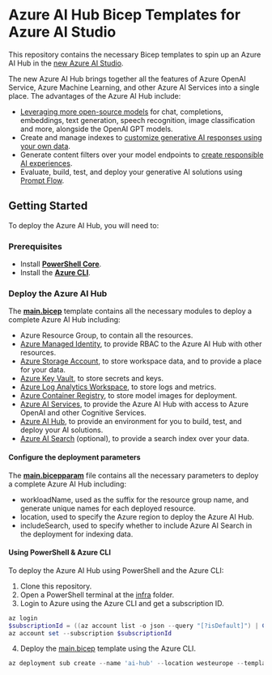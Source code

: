 # Azure AI Hub Bicep Templates for Azure AI Studio

This repository contains the necessary Bicep templates to spin up an Azure AI Hub in the [new Azure AI Studio](https://azure.microsoft.com/en-gb/products/ai-studio/).

The new Azure AI Hub brings together all the features of Azure OpenAI Service, Azure Machine Learning, and other Azure AI Services into a single place. The advantages of the Azure AI Hub include:

- [Leveraging more open-source models](https://learn.microsoft.com/en-us/azure/ai-studio/how-to/model-catalog) for chat, completions, embeddings, text generation, speech recognition, image classification and more, alongside the OpenAI GPT models.
- Create and manage indexes to [customize generative AI responses using your own data](https://learn.microsoft.com/en-us/azure/ai-studio/how-to/index-add).
- Generate content filters over your model endpoints to [create responsible AI experiences](https://www.microsoft.com/en-us/ai/responsible-ai).
- Evaluate, build, test, and deploy your generative AI solutions using [Prompt Flow](https://learn.microsoft.com/en-us/azure/ai-studio/how-to/prompt-flow).

## Getting Started

To deploy the Azure AI Hub, you will need to:

### Prerequisites

- Install [**PowerShell Core**](https://docs.microsoft.com/en-us/powershell/scripting/install/installing-powershell?view=powershell-7.1).
- Install the [**Azure CLI**](https://docs.microsoft.com/en-us/cli/azure/install-azure-cli).

### Deploy the Azure AI Hub

The **[main.bicep](./infra/main.bicep)** template contains all the necessary modules to deploy a complete Azure AI Hub including:

- Azure Resource Group, to contain all the resources.
- [Azure Managed Identity](https://learn.microsoft.com/en-us/entra/identity/managed-identities-azure-resources/overview), to provide RBAC to the Azure AI Hub with other resources.
- [Azure Storage Account](https://learn.microsoft.com/en-us/azure/storage/common/storage-account-overview), to store workspace data, and to provide a place for your data.
- [Azure Key Vault](https://learn.microsoft.com/en-us/azure/key-vault/general/overview), to store secrets and keys.
- [Azure Log Analytics Workspace](https://learn.microsoft.com/en-us/azure/azure-monitor/logs/log-analytics-workspace-overview), to store logs and metrics.
- [Azure Container Registry](https://learn.microsoft.com/en-us/azure/container-registry/container-registry-intro), to store model images for deployment.
- [Azure AI Services](https://learn.microsoft.com/en-us/azure/ai-services/what-are-ai-services), to provide the Azure AI Hub with access to Azure OpenAI and other Cognitive Services.
- [Azure AI Hub](https://learn.microsoft.com/en-us/azure/ai-studio/what-is-ai-studio?tabs=home), to provide an environment for you to build, test, and deploy your AI solutions.
- [Azure AI Search](https://learn.microsoft.com/en-us/azure/search/search-what-is-azure-search) (optional), to provide a search index over your data.

#### Configure the deployment parameters

The **[main.bicepparam](./infra/main.bicepparam)** file contains all the necessary parameters to deploy a complete Azure AI Hub including:

- workloadName, used as the suffix for the resource group name, and generate unique names for each deployed resource.
- location, used to specify the Azure region to deploy the Azure AI Hub.
- includeSearch, used to specify whether to include Azure AI Search in the deployment for indexing data.

#### Using PowerShell &amp; Azure CLI

To deploy the Azure AI Hub using PowerShell and the Azure CLI:

1. Clone this repository.
2. Open a PowerShell terminal at the [infra](./infra) folder.
3. Login to Azure using the Azure CLI and get a subscription ID.

```powershell
az login
$subscriptionId = ((az account list -o json --query "[?isDefault]") | ConvertFrom-Json).id
az account set --subscription $subscriptionId
```

4. Deploy the [main.bicep](./infra/main.bicep) template using the Azure CLI.

```powershell
az deployment sub create --name 'ai-hub' --location westeurope --template-file ./main.bicep --parameters ./main.bicepparam
```
